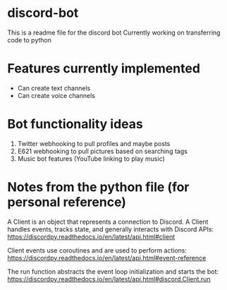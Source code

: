 # discord-bot
This is a readme file for the discord bot
Currently working on transferring code to python

# Features currently implemented
- Can create text channels
- Can create voice channels

# Bot functionality ideas
1. Twitter webhooking to pull profiles and maybe posts
2. E621 webhooking to pull pictures based on searching tags
3. Music bot features (YouTube linking to play music)


# Notes from the python file (for personal reference)
A Client is an object that represents a connection to Discord. A Client handles events, tracks state, and generally interacts with Discord APIs: https://discordpy.readthedocs.io/en/latest/api.html#client

Client events use coroutines and are used to perform actions: https://discordpy.readthedocs.io/en/latest/api.html#event-reference

The run function abstracts the event loop initialization and starts the bot: https://discordpy.readthedocs.io/en/latest/api.html#discord.Client.run
